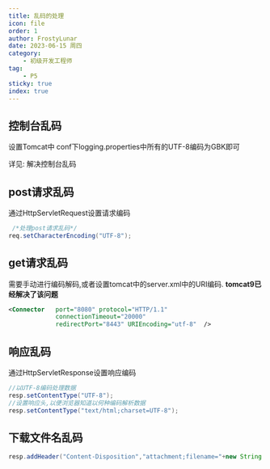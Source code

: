 ```yaml
---
title: 乱码的处理
icon: file
order: 1
author: FrostyLunar
date: 2023-06-15 周四
category:
	- 初级开发工程师
tag:
	- P5
sticky: true
index: true
---
```


## 控制台乱码

设置Tomcat中 conf下logging.properties中所有的UTF-8编码为GBK即可

详见: 解决控制台乱码

## post请求乱码

通过HttpServletRequest设置请求编码

```java
 /*处理post请求乱码*/
req.setCharacterEncoding("UTF-8");
```

## get请求乱码

需要手动进行编码解码,或者设置tomcat中的server.xml中的URI编码.  **tomcat9已经解决了该问题**

```xml
<Connector   port="8080" protocol="HTTP/1.1"
			 connectionTimeout="20000"
			 redirectPort="8443" URIEncoding="utf-8"  />
```

## 响应乱码

通过HttpServletResponse设置响应编码

```java
//以UTF-8编码处理数据
resp.setContentType("UTF-8");
//设置响应头,以便浏览器知道以何种编码解析数据
resp.setContentType("text/html;charset=UTF-8");
```

## 下载文件名乱码

```java
resp.addHeader("Content-Disposition","attachment;filename="+new String (file.getName().getBytes("gbk"),"iso-8859-1"));
```
